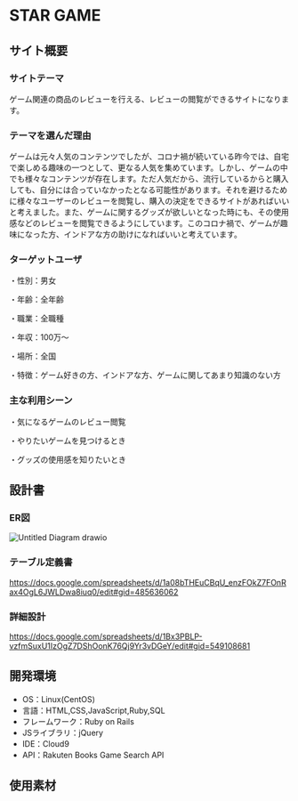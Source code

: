 # STAR GAME

## サイト概要

### サイトテーマ
ゲーム関連の商品のレビューを行える、レビューの閲覧ができるサイトになります。

### テーマを選んだ理由
ゲームは元々人気のコンテンツでしたが、コロナ禍が続いている昨今では、自宅で楽しめる趣味の一つとして、更なる人気を集めています。しかし、ゲームの中でも様々なコンテンツが存在します。ただ人気だから、流行しているからと購入しても、自分には合っていなかったとなる可能性があります。それを避けるために様々なユーザーのレビューを閲覧し、購入の決定をできるサイトがあればいいと考えました。また、ゲームに関するグッズが欲しいとなった時にも、その使用感などのレビューを閲覧できるようにしています。このコロナ禍で、ゲームが趣味になった方、インドアな方の助けになればいいと考えています。

### ターゲットユーザ
・性別：男女

・年齢：全年齢

・職業：全職種

・年収：100万～

・場所：全国

・特徴：ゲーム好きの方、インドアな方、ゲームに関してあまり知識のない方

### 主な利用シーン
・気になるゲームのレビュー閲覧

・やりたいゲームを見つけるとき

・グッズの使用感を知りたいとき

## 設計書
### ER図
![Untitled Diagram drawio](https://user-images.githubusercontent.com/106648206/182280534-ff5d4ccd-0159-4e24-b59e-94b93b93b79b.png)


### テーブル定義書

https://docs.google.com/spreadsheets/d/1a08bTHEuCBqU_enzFOkZ7FOnRax4OgL6JWLDwa8iuq0/edit#gid=485636062

### 詳細設計

https://docs.google.com/spreadsheets/d/1Bx3PBLP-vzfmSuxU1IzOgZ7DShOonK76Qj9Yr3vDGeY/edit#gid=549108681

## 開発環境
- OS：Linux(CentOS)
- 言語：HTML,CSS,JavaScript,Ruby,SQL
- フレームワーク：Ruby on Rails
- JSライブラリ：jQuery
- IDE：Cloud9
- API：Rakuten Books Game Search API

## 使用素材

